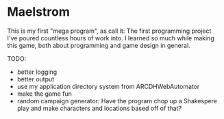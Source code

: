 
# Maelstrom
This is my first "mega program", as call it: The first programming project I've
poured countless hours of work into. I learned so much while making this game,
both about programming and game design in general.

TODO:
* better logging
* better output
* use my application directory system from ARCDHWebAutomator
* make the game fun
* random campaign generator: Have the program chop up a Shakespere play and make
  characters and locations based off of that?
